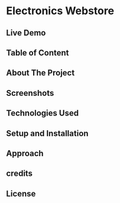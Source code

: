 # Electronics Webstore

## Live Demo

## Table of Content

## About The Project

## Screenshots

## Technologies Used

## Setup and Installation

## Approach

## credits

## License
